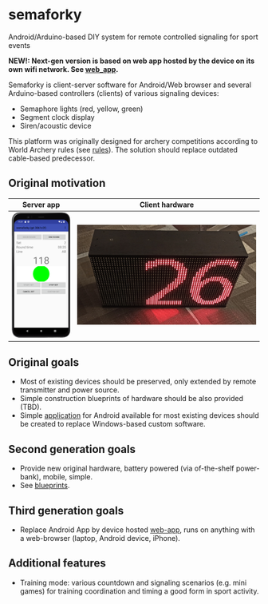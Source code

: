 # semaforky
Android/Arduino-based DIY system for remote controlled signaling for sport events

**NEW!: Next-gen version is based on web app hosted by the device on its own wifi network. See [web_app](web_app).**

Semaforky is client-server software for Android/Web browser and several Arduino-based controllers (clients) of various signaling devices:
- Semaphore lights (red, yellow, green)
- Segment clock display
- Siren/acoustic device

This platform was originally designed for archery competitions according to World Archery rules (see [rules](https://www.worldarchery.sport/rulebook/search/clock)). The solution should replace outdated cable-based predecessor.

## Original motivation

Server app             |  Client hardware
:-:|:-:
![](doc/server_app.png)  |  ![](doc/client_hardware.jpg)

## Original goals
- Most of existing devices should be preserved, only extended by remote transmitter and power source.
- Simple construction blueprints of hardware should be also provided (TBD).
- Simple [application](android_app) for Android available for most existing devices should be created to replace Windows-based custom software.

## Second generation goals
- Provide new original hardware, battery powered (via of-the-shelf power-bank), mobile, simple.
- See [blueprints](hardware).

## Third generation goals
- Replace Android App by device hosted [web-app](web_app), runs on anything with a web-browser (laptop, Android device, iPhone).

## Additional features
- Training mode: various countdown and signaling scenarios (e.g. mini games) for training coordination and timing a good form in sport activity.

